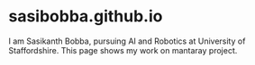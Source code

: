 # sasibobba.github.io
I am Sasikanth Bobba, pursuing AI and Robotics at University of Staffordshire.
This page shows my work on mantaray project. 


